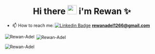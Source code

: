 <h1 align="center"> Hi there <img src="https://media.giphy.com/media/hvRJCLFzcasrR4ia7z/giphy.gif" width="30px" /> i'm Rewan ✨</h1>

<!--

Here are some ideas to get you started:

- 🔭 I’m currently working on ...
- 🌱 I’m currently learning ...
- 👯 I’m looking to collaborate on ...
- 🤔 I’m looking for help with ...
- 💬 Ask me about ...
- 😄 Pronouns: ...
- ⚡ Fun fact: ...


-->
- 📫 How to reach me: [![Linkedin Badge](https://img.shields.io/badge/-linkedln-blue?style=flat&logo=Linkedin&logoColor=white)]([](https://www.linkedin.com/in/rewan-adel/)) **rewanadel1266@gmail.com**

<p><img align="left" src="https://github-readme-stats.vercel.app/api/top-langs?username=Rewan-Adel&show_icons=true&locale=en&layout=compact" alt="Rewan-Adel" /></p>

<p>&nbsp;<img align="center" src="https://github-readme-stats.vercel.app/api?username=Rewan-Adel&show_icons=true&locale=en" alt="Rewan-Adel" /></p>

<p><img align="center" src="https://github-readme-streak-stats.herokuapp.com/?user=Rewan-Adel&" alt="Rewan-Adel" /></p>
